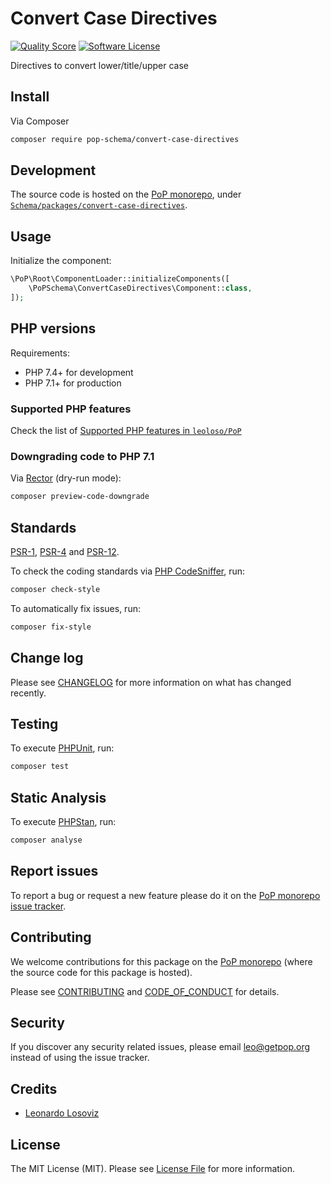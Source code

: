 # Convert Case Directives

<!-- [![Build Status][ico-travis]][link-travis] -->
[![Quality Score][ico-code-quality]][link-code-quality]
[![Software License][ico-license]](LICENSE.md)

<!--
[![Latest Version on Packagist][ico-version]][link-packagist]
[![Coverage Status][ico-scrutinizer]][link-scrutinizer]
[![Total Downloads][ico-downloads]][link-downloads]
-->

Directives to convert lower/title/upper case

## Install

Via Composer

``` bash
composer require pop-schema/convert-case-directives
```

## Development

The source code is hosted on the [PoP monorepo](https://github.com/leoloso/PoP), under [`Schema/packages/convert-case-directives`](https://github.com/leoloso/PoP/tree/master/layers/Schema/packages/convert-case-directives).

## Usage

Initialize the component:

``` php
\PoP\Root\ComponentLoader::initializeComponents([
    \PoPSchema\ConvertCaseDirectives\Component::class,
]);
```

## PHP versions

Requirements:

- PHP 7.4+ for development
- PHP 7.1+ for production

### Supported PHP features

Check the list of [Supported PHP features in `leoloso/PoP`](https://github.com/leoloso/PoP/#supported-php-features)

### Downgrading code to PHP 7.1

Via [Rector](https://github.com/rectorphp/rector) (dry-run mode):

```bash
composer preview-code-downgrade
```

## Standards

[PSR-1](https://www.php-fig.org/psr/psr-1), [PSR-4](https://www.php-fig.org/psr/psr-4) and [PSR-12](https://www.php-fig.org/psr/psr-12).

To check the coding standards via [PHP CodeSniffer](https://github.com/squizlabs/PHP_CodeSniffer), run:

``` bash
composer check-style
```

To automatically fix issues, run:

``` bash
composer fix-style
```

## Change log

Please see [CHANGELOG](CHANGELOG.md) for more information on what has changed recently.

## Testing

To execute [PHPUnit](https://phpunit.de/), run:

``` bash
composer test
```

## Static Analysis

To execute [PHPStan](https://github.com/phpstan/phpstan), run:

``` bash
composer analyse
```

## Report issues

To report a bug or request a new feature please do it on the [PoP monorepo issue tracker](https://github.com/leoloso/PoP/issues).

## Contributing

We welcome contributions for this package on the [PoP monorepo](https://github.com/leoloso/PoP) (where the source code for this package is hosted).

Please see [CONTRIBUTING](CONTRIBUTING.md) and [CODE_OF_CONDUCT](CODE_OF_CONDUCT.md) for details.

## Security

If you discover any security related issues, please email leo@getpop.org instead of using the issue tracker.

## Credits

- [Leonardo Losoviz][link-author]

## License

The MIT License (MIT). Please see [License File](LICENSE.md) for more information.

[ico-version]: https://img.shields.io/packagist/v/pop-schema/convert-case-directives.svg?style=flat-square
[ico-license]: https://img.shields.io/badge/license-MIT-brightgreen.svg?style=flat-square
[ico-travis]: https://img.shields.io/travis/pop-schema/convert-case-directives/master.svg?style=flat-square
[ico-scrutinizer]: https://img.shields.io/scrutinizer/coverage/g/pop-schema/convert-case-directives.svg?style=flat-square
[ico-code-quality]: https://img.shields.io/scrutinizer/g/pop-schema/convert-case-directives.svg?style=flat-square
[ico-downloads]: https://img.shields.io/packagist/dt/pop-schema/convert-case-directives.svg?style=flat-square

[link-packagist]: https://packagist.org/packages/pop-schema/convert-case-directives
[link-travis]: https://travis-ci.org/pop-schema/convert-case-directives
[link-scrutinizer]: https://scrutinizer-ci.com/g/pop-schema/convert-case-directives/code-structure
[link-code-quality]: https://scrutinizer-ci.com/g/pop-schema/convert-case-directives
[link-downloads]: https://packagist.org/packages/pop-schema/convert-case-directives
[link-contributors]: ../../../../../../contributors
[link-author]: https://github.com/leoloso
